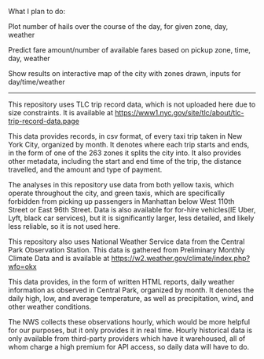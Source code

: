 What I plan to do:

Plot number of hails over the course of the day, for given zone, day, weather

Predict fare amount/number of available fares based on pickup zone, time, day, weather

Show results on interactive map of the city with zones drawn, inputs for day/time/weather

---

This repository uses TLC trip record data, which is not uploaded here due to size constraints. It is available at https://www1.nyc.gov/site/tlc/about/tlc-trip-record-data.page

This data provides records, in csv format, of every taxi trip taken in New York City, organized by month. It denotes where each trip starts and ends, in the form of one of the 263 zones it splits the city into. It also provides other metadata, including the start and end time of the trip, the distance travelled, and the amount and type of payment.

The analyses in this repository use data from both yellow taxis, which operate throughout the city, and green taxis, which are specifically forbidden from picking up passengers in Manhattan below West 110th Street or East 96th Street. Data is also available for for-hire vehicles(IE Uber, Lyft, black car services), but it is significantly larger, less detailed, and likely less reliable, so it is not used here.

This repository also uses National Weather Service data from the Central Park Observation Station. This data is gathered from Preliminary Monthly Climate Data and is available at https://w2.weather.gov/climate/index.php?wfo=okx

This data provides, in the form of written HTML reports, daily weather information as observed in Central Park, organized by month. It denotes the daily high, low, and average temperature, as well as precipitation, wind, and other weather conditions.

The NWS collects these observations hourly, which would be more helpful for our purposes, but it only provides it in real time. Hourly historical data is only available from third-party providers which have it warehoused, all of whom charge a high premium for API access, so daily data will have to do.